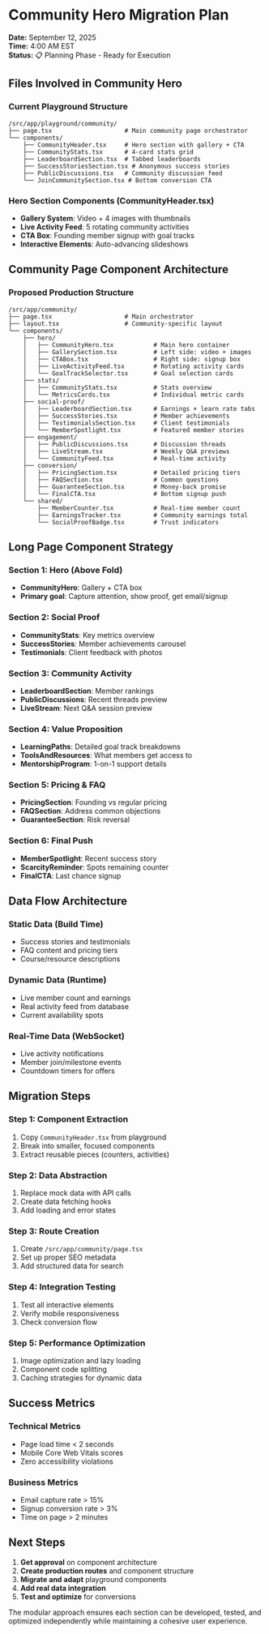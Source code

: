# Community Hero Migration Plan

**Date:** September 12, 2025  
**Time:** 4:00 AM EST  
**Status:** 📋 Planning Phase - Ready for Execution

## Files Involved in Community Hero

### **Current Playground Structure**
```
/src/app/playground/community/
├── page.tsx                    # Main community page orchestrator
└── components/
    ├── CommunityHeader.tsx     # Hero section with gallery + CTA
    ├── CommunityStats.tsx      # 4-card stats grid
    ├── LeaderboardSection.tsx  # Tabbed leaderboards
    ├── SuccessStoriesSection.tsx # Anonymous success stories
    ├── PublicDiscussions.tsx   # Community discussion feed
    └── JoinCommunitySection.tsx # Bottom conversion CTA
```

### **Hero Section Components (CommunityHeader.tsx)**
- **Gallery System**: Video + 4 images with thumbnails
- **Live Activity Feed**: 5 rotating community activities
- **CTA Box**: Founding member signup with goal tracks
- **Interactive Elements**: Auto-advancing slideshows

## Community Page Component Architecture

### **Proposed Production Structure**
```
/src/app/community/
├── page.tsx                    # Main orchestrator
├── layout.tsx                  # Community-specific layout
└── components/
    ├── hero/
    │   ├── CommunityHero.tsx           # Main hero container
    │   ├── GallerySection.tsx          # Left side: video + images
    │   ├── CTABox.tsx                  # Right side: signup box
    │   ├── LiveActivityFeed.tsx        # Rotating activity cards
    │   └── GoalTrackSelector.tsx       # Goal selection cards
    ├── stats/
    │   ├── CommunityStats.tsx          # Stats overview
    │   └── MetricsCards.tsx            # Individual metric cards
    ├── social-proof/
    │   ├── LeaderboardSection.tsx      # Earnings + learn rate tabs
    │   ├── SuccessStories.tsx          # Member achievements
    │   ├── TestimonialsSection.tsx     # Client testimonials
    │   └── MemberSpotlight.tsx         # Featured member stories
    ├── engagement/
    │   ├── PublicDiscussions.tsx       # Discussion threads
    │   ├── LiveStream.tsx              # Weekly Q&A previews
    │   └── CommunityFeed.tsx           # Real-time activity
    ├── conversion/
    │   ├── PricingSection.tsx          # Detailed pricing tiers
    │   ├── FAQSection.tsx              # Common questions
    │   ├── GuaranteeSection.tsx        # Money-back promise
    │   └── FinalCTA.tsx                # Bottom signup push
    └── shared/
        ├── MemberCounter.tsx           # Real-time member count
        ├── EarningsTracker.tsx         # Community earnings total
        └── SocialProofBadge.tsx        # Trust indicators
```

## Long Page Component Strategy

### **Section 1: Hero (Above Fold)**
- **CommunityHero**: Gallery + CTA box
- **Primary goal**: Capture attention, show proof, get email/signup

### **Section 2: Social Proof**
- **CommunityStats**: Key metrics overview
- **SuccessStories**: Member achievements carousel
- **Testimonials**: Client feedback with photos

### **Section 3: Community Activity**
- **LeaderboardSection**: Member rankings
- **PublicDiscussions**: Recent threads preview  
- **LiveStream**: Next Q&A session preview

### **Section 4: Value Proposition**
- **LearningPaths**: Detailed goal track breakdowns
- **ToolsAndResources**: What members get access to
- **MentorshipProgram**: 1-on-1 support details

### **Section 5: Pricing & FAQ**
- **PricingSection**: Founding vs regular pricing
- **FAQSection**: Address common objections
- **GuaranteeSection**: Risk reversal

### **Section 6: Final Push**
- **MemberSpotlight**: Recent success story
- **ScarcityReminder**: Spots remaining counter
- **FinalCTA**: Last chance signup

## Data Flow Architecture

### **Static Data (Build Time)**
- Success stories and testimonials
- FAQ content and pricing tiers
- Course/resource descriptions

### **Dynamic Data (Runtime)**
- Live member count and earnings
- Real activity feed from database
- Current availability spots

### **Real-Time Data (WebSocket)**
- Live activity notifications
- Member join/milestone events
- Countdown timers for offers

## Migration Steps

### **Step 1: Component Extraction**
1. Copy `CommunityHeader.tsx` from playground
2. Break into smaller, focused components
3. Extract reusable pieces (counters, activities)

### **Step 2: Data Abstraction**
1. Replace mock data with API calls
2. Create data fetching hooks
3. Add loading and error states

### **Step 3: Route Creation**
1. Create `/src/app/community/page.tsx`
2. Set up proper SEO metadata
3. Add structured data for search

### **Step 4: Integration Testing**
1. Test all interactive elements
2. Verify mobile responsiveness
3. Check conversion flow

### **Step 5: Performance Optimization**
1. Image optimization and lazy loading
2. Component code splitting
3. Caching strategies for dynamic data

## Success Metrics

### **Technical Metrics**
- Page load time < 2 seconds
- Mobile Core Web Vitals scores
- Zero accessibility violations

### **Business Metrics**  
- Email capture rate > 15%
- Signup conversion rate > 3%
- Time on page > 2 minutes

## Next Steps

1. **Get approval** on component architecture
2. **Create production routes** and component structure
3. **Migrate and adapt** playground components
4. **Add real data integration** 
5. **Test and optimize** for conversions

The modular approach ensures each section can be developed, tested, and optimized independently while maintaining a cohesive user experience.